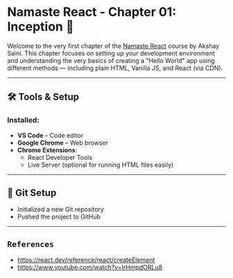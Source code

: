 # Namaste React - Chapter 01: Inception 🚀

Welcome to the very first chapter of the [Namaste React](https://www.youtube.com/playlist?list=PLlasXeu85E9eLVl4M2JJ4bEur3aQwZp37) course by Akshay Saini. This chapter focuses on setting up your development environment and understanding the very basics of creating a "Hello World" app using different methods — including plain HTML, Vanilla JS, and React (via CDN).

---

## 🛠️ Tools & Setup

### Installed:
- **VS Code** – Code editor
- **Google Chrome** – Web browser
- **Chrome Extensions**:
  - React Developer Tools
  - Live Server (optional for running HTML files easily)

---

## 🔧 Git Setup

- Initialized a new Git repository
- Pushed the project to GitHub  

---

## `References`
  - https://react.dev/reference/react/createElement
  - https://www.youtube.com/watch?v=IrHmpdORLu8
  
